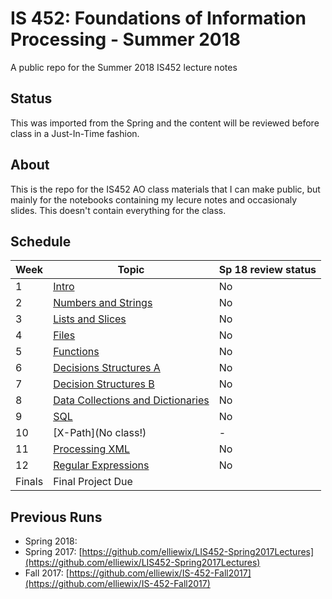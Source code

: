 # IS 452: Foundations of Information Processing - Summer 2018 

A public repo for the Summer 2018 IS452 lecture notes

## Status

This was imported from the Spring and the content will be reviewed before class in a Just-In-Time fashion.

## About

This is the repo for the IS452 AO class materials that I can make public, but mainly for the notebooks containing my lecure notes and occasionaly slides.  This doesn't contain everything for the class.

## Schedule

| Week   | Topic                              | Sp 18 review status |
|--------|------------------------------------| -------------------- |
| 1      | [Intro](Lectures/Week-01-Intro.ipynb)                              | No |
| 2      | [Numbers and Strings](Lectures/Week-02-ExpressionsAndLoops.ipynb)        | No |
| 3      | [Lists and Slices](Lectures/Week-03-Accumulators.ipynb) | No |
| 4      | [Files](Lectures/Week-04-ListAllTheThings.ipynb)                   | No |
| 5      | [Functions](Lectures/Week-05-ReadingFiles.ipynb)                              | No |
| 6      | [Decisions Structures A](Lectures/Week-06-Functions.ipynb)                          | No |
| 7      | [Decision Structures B](Lectures/Week-07-BooleansPt1-if-else.ipynb)              | No |
| 8      | [Data Collections and Dictionaries](Lectures/Week-08-BooleanRedo.ipynb)              | No |
| 9      | [SQL](Lectures/Week-09-While&sentinelloops.ipynb)                        | No |
| 10     | [X-Path](No class!)               | - |
| 11     | [Processing XML](Lectures/Week-10-Dictionaries.ipynb)                       | No |
| 12     | [Regular Expressions](Lectures/Week-11-SQL.ipynb)                                | No |
| Finals | Final Project Due


## Previous Runs

* Spring 2018:
* Spring 2017: [https://github.com/elliewix/LIS452-Spring2017Lectures](https://github.com/elliewix/LIS452-Spring2017Lectures)
* Fall 2017: [https://github.com/elliewix/IS-452-Fall2017](https://github.com/elliewix/IS-452-Fall2017)
